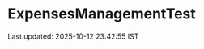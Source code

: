 # ExpensesManagementTest










































































































































































































































































Last updated: 2025-10-12 23:42:55 IST
